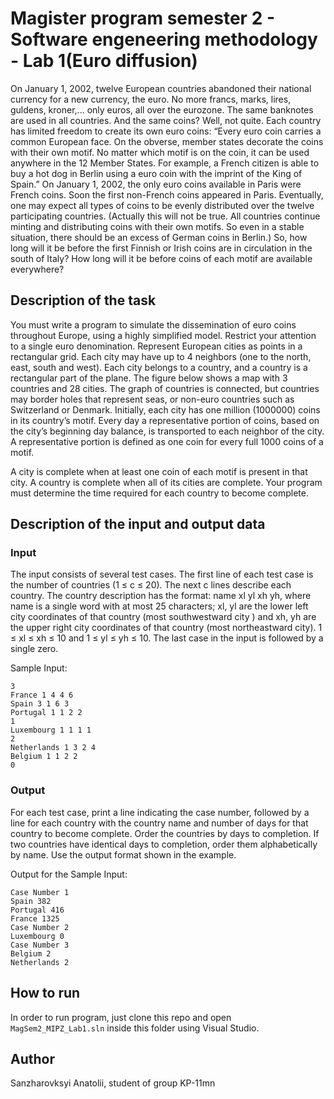 # Magister program semester 2 - Software engeneering methodology - Lab 1(Euro diffusion)

On January 1, 2002, twelve European countries abandoned their national currency for a new currency, the euro. No more 
francs, marks, lires, guldens, kroner,... only euros, all over the eurozone. The same banknotes are used in all 
countries. And the same coins? Well, not quite. Each country has limited freedom to create its own euro coins: “Every 
euro coin carries a common European face. On the obverse, member states decorate the coins with their own motif. No 
matter which motif is on the coin, it can be used anywhere in the 12 Member States. For example, a French citizen is 
able to buy a hot dog in Berlin using a euro coin with the imprint of the King of Spain.”
On January 1, 2002, the only euro coins available in Paris were French coins. Soon the first non-French coins appeared 
in Paris. Eventually, one may expect all types of coins to be evenly distributed over the twelve participating 
countries. (Actually this will not be true. All countries continue minting and distributing coins with their own 
motifs. So even in a stable situation, there should be an excess of German coins in Berlin.) So, how long will it be 
before the first Finnish or Irish coins are in circulation in the south of Italy? How long will it be before coins of 
each motif are available everywhere?

## Description of the task

You must write a program to simulate the dissemination of euro coins throughout Europe, using a highly simplified 
model. Restrict your attention to a single euro denomination. Represent European cities as points in a rectangular 
grid. Each city may have up to 4 neighbors (one to the north, east, south and west). Each city belongs to a country, 
and a country is a rectangular part of the plane. The figure below shows a map with 3 countries and 28 cities. The 
graph of countries is connected, but countries may border holes that represent seas, or non-euro countries such as 
Switzerland or Denmark. Initially, each city has one million (1000000) coins in its country’s motif. Every day a 
representative portion of coins, based on the city’s beginning day balance, is transported to each neighbor of the 
city. A representative portion is defined as one coin for every full 1000 coins of a motif.

A city is complete when at least one coin of each motif is present in that city. A country is complete when all of its 
cities are complete. Your program must determine the time required for each country to become complete.

## Description of the input and output data

### Input

The input consists of several test cases. The first line of each test case is the number of countries (1 ≤ c ≤ 20). 
The next c lines describe each country. The country description has the format: name xl yl xh yh, where name is a 
single word with at most 25 characters; xl, yl are the lower left city coordinates of that country (most southwestward 
city ) and xh, yh are the upper right city coordinates of that country (most northeastward city). 1 ≤ xl ≤ xh ≤ 10 
and 1 ≤ yl ≤ yh ≤ 10. The last case in the input is followed by a single zero.

Sample Input:

```
3
France 1 4 4 6
Spain 3 1 6 3
Portugal 1 1 2 2
1
Luxembourg 1 1 1 1
2
Netherlands 1 3 2 4
Belgium 1 1 2 2
0
```

### Output

For each test case, print a line indicating the case number, followed by a line for each country with the country name 
and number of days for that country to become complete. Order the countries by days to completion. If two countries 
have identical days to completion, order them alphabetically by name. Use the output format shown in the example.

Output for the Sample Input:

```
Case Number 1
Spain 382
Portugal 416
France 1325
Case Number 2
Luxembourg 0
Case Number 3
Belgium 2
Netherlands 2
```

## How to run

In order to run program, just clone this repo and open `MagSem2_MIPZ_Lab1.sln` inside this folder using Visual Studio.

## Author
Sanzharovksyi Anatolii, student of group KP-11mn
